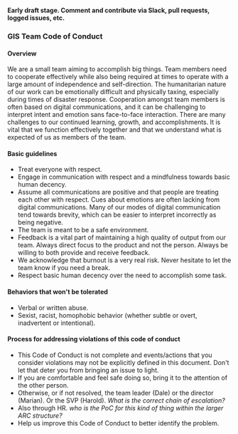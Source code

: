 **Early draft stage. Comment and contribute via Slack, pull requests, logged issues, etc.**

### GIS Team Code of Conduct

#### Overview
We are a small team aiming to accomplish big things. Team members need to cooperate effectively while also being required at times to operate with a large amount of independence and self-direction. The humanitarian nature of our work can be emotionally difficult and physically taxing, especially during times of disaster response. Cooperation amongst team members is often based on digital communications, and it can be challenging to interpret intent and emotion sans face-to-face interaction. There are many challenges to our continued learning, growth, and accomplishments. It is vital that we function effectively together and that we understand what is expected of us as members of the team.

#### Basic guidelines
- Treat everyone with respect.
- Engage in communication with respect and a mindfulness towards basic human decency.
- Assume all communications are positive and that people are treating each other with respect. Cues about emotions are often lacking from digital communications. Many of our modes of digital communication tend towards brevity, which can be easier to interpret incorrectly as being negative.
- The team is meant to be a safe environment.
- Feedback is a vital part of maintaining a high quality of output from our team. Always direct focus to the product and not the person. Always be willing to both provide and receive feedback.
- We acknowledge that burnout is a very real risk. Never hesitate to let the team know if you need a break.
- Respect basic human decency over the need to accomplish some task.

#### Behaviors that won't be tolerated
- Verbal or written abuse.
- Sexist, racist, homophobic behavior (whether subtle or overt, inadvertent or intentional).

#### Process for addressing violations of this code of conduct
- This Code of Conduct is not complete and events/actions that you consider violations may not be explicitly defined in this document. Don't let that deter you from bringing an issue to light.
- If you are comfortable and feel safe doing so, bring it to the attention of the other person.
- Otherwise, or if not resolved, the team leader (Dale) or the director (Marian). Or the SVP (Harold). *What is the correct chain of escalation?*
- Also through HR. *who is the PoC for this kind of thing within the larger ARC structure?*
- Help us improve this Code of Conduct to better identify the problem.
